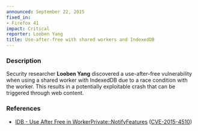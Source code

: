 ```yaml
---
announced: September 22, 2015
fixed_in:
- Firefox 41
impact: Critical
reporter: Looben Yang
title: Use-after-free with shared workers and IndexedDB
---
```


<h3>Description</h3>

<p>Security researcher <strong>Looben Yang</strong> discovered a use-after-free
vulnerability when using a shared worker with IndexedDB due to a race condition with the
worker. This results in a potentially exploitable crash that can be triggered through web
content.
</p>

<h3>References</h3>

<ul>
  <li><a href="https://bugzilla.mozilla.org/show_bug.cgi?id=1200004">
       IDB - Use After Free in WorkerPrivate::NotifyFeatures</a>
(<a href="http://cve.mitre.org/cgi-bin/cvename.cgi?name=CVE-2015-4510"
class="ex-ref">CVE-2015-4510</a>)</li>
</ul>



